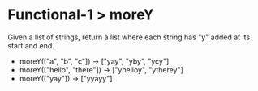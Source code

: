 # Functional-1 > moreY

Given a list of strings, return a list where each string has "y" added at its start and end.

- moreY(["a", "b", "c"]) → ["yay", "yby", "ycy"]
- moreY(["hello", "there"]) → ["yhelloy", "ytherey"]
- moreY(["yay"]) → ["yyayy"]